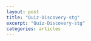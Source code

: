 ```yaml
---
layout: post
title: "Quiz-Discovery-stg"
excerpt: "Quiz-Discovery-stg"
categories: articles
---
```

<div class="apester-media" data-media-id="5f79fd374bb12d2de9095065" height="536"></div><script async src="https://static.stg.apester.com/js/sdk/latest/apester-sdk.js"></script>
